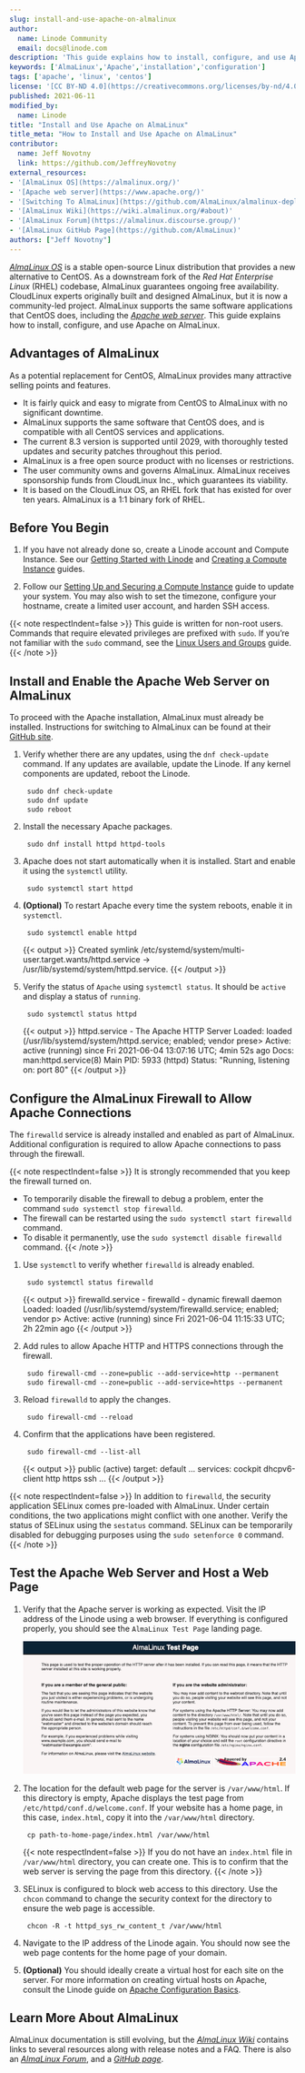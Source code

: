 ```yaml
---
slug: install-and-use-apache-on-almalinux
author:
  name: Linode Community
  email: docs@linode.com
description: 'This guide explains how to install, configure, and use Apache on AlmaLinux, a relatively new open source Linux distribution intended to replace CentOS.'
keywords: ['AlmaLinux','Apache','installation','configuration']
tags: ['apache', 'linux', 'centos']
license: '[CC BY-ND 4.0](https://creativecommons.org/licenses/by-nd/4.0)'
published: 2021-06-11
modified_by:
  name: Linode
title: "Install and Use Apache on AlmaLinux"
title_meta: "How to Install and Use Apache on AlmaLinux"
contributor:
  name: Jeff Novotny
  link: https://github.com/JeffreyNovotny
external_resources:
- '[AlmaLinux OS](https://almalinux.org/)'
- '[Apache web server](https://www.apache.org/)'
- '[Switching To AlmaLinux](https://github.com/AlmaLinux/almalinux-deploy)'
- '[AlmaLinux Wiki](https://wiki.almalinux.org/#about)'
- '[AlmaLinux Forum](https://almalinux.discourse.group/)'
- '[AlmaLinux GitHub Page](https://github.com/AlmaLinux)'
authors: ["Jeff Novotny"]
---
```


[*AlmaLinux OS*](https://almalinux.org/) is a stable open-source Linux distribution that provides a new alternative to CentOS. As a downstream fork of the *Red Hat Enterprise Linux* (RHEL) codebase, AlmaLinux guarantees ongoing free availability. CloudLinux experts originally built and designed AlmaLinux, but it is now a community-led project. AlmaLinux supports the same software applications that CentOS does, including the [*Apache web server*](https://www.apache.org/). This guide explains how to install, configure, and use Apache on AlmaLinux.

## Advantages of AlmaLinux

As a potential replacement for CentOS, AlmaLinux provides many attractive selling points and features.

- It is fairly quick and easy to migrate from CentOS to AlmaLinux with no significant downtime.
- AlmaLinux supports the same software that CentOS does, and is compatible with all CentOS services and applications.
- The current 8.3 version is supported until 2029, with thoroughly tested updates and security patches throughout this period.
- AlmaLinux is a free open source product with no licenses or restrictions.
- The user community owns and governs AlmaLinux. AlmaLinux receives sponsorship funds from CloudLinux Inc., which guarantees its viability.
- It is based on the CloudLinux OS, an RHEL fork that has existed for over ten years. AlmaLinux is a 1:1 binary fork of RHEL.

## Before You Begin

1.  If you have not already done so, create a Linode account and Compute Instance. See our [Getting Started with Linode](/docs/products/platform/get-started/) and [Creating a Compute Instance](/docs/products/compute/compute-instances/guides/create/) guides.

1.  Follow our [Setting Up and Securing a Compute Instance](/docs/products/compute/compute-instances/guides/set-up-and-secure/) guide to update your system. You may also wish to set the timezone, configure your hostname, create a limited user account, and harden SSH access.

{{< note respectIndent=false >}}
This guide is written for non-root users. Commands that require elevated privileges are prefixed with `sudo`. If you’re not familiar with the `sudo` command, see the [Linux Users and Groups](/docs/guides/linux-users-and-groups/) guide.
{{< /note >}}

## Install and Enable the Apache Web Server on AlmaLinux

To proceed with the Apache installation, AlmaLinux must already be installed. Instructions for switching to AlmaLinux can be found at their [GitHub site](https://github.com/AlmaLinux/almalinux-deploy).

1. Verify whether there are any updates, using the `dnf check-update` command. If any updates are available, update the Linode. If any kernel components are updated, reboot the Linode.

        sudo dnf check-update
        sudo dnf update
        sudo reboot

1. Install the necessary Apache packages.

        sudo dnf install httpd httpd-tools

1. Apache does not start automatically when it is installed. Start and enable it using the `systemctl` utility.

        sudo systemctl start httpd

1. **(Optional)** To restart Apache every time the system reboots, enable it in `systemctl`.

        sudo systemctl enable httpd
    {{< output >}}
Created symlink /etc/systemd/system/multi-user.target.wants/httpd.service → /usr/lib/systemd/system/httpd.service.
    {{< /output >}}

1. Verify the status of `Apache` using `systemctl status`. It should be `active` and display a status of `running`.

        sudo systemctl status httpd
    {{< output >}}
httpd.service - The Apache HTTP Server
Loaded: loaded (/usr/lib/systemd/system/httpd.service; enabled; vendor prese>
Active: active (running) since Fri 2021-06-04 13:07:16 UTC; 4min 52s ago
Docs: man:httpd.service(8)
Main PID: 5933 (httpd)
Status: "Running, listening on: port 80"
    {{< /output >}}

## Configure the AlmaLinux Firewall to Allow Apache Connections

The `firewalld` service is already installed and enabled as part of AlmaLinux. Additional configuration is required to allow Apache connections to pass through the firewall.

{{< note respectIndent=false >}}
It is strongly recommended that you keep the firewall turned on.

- To temporarily disable the firewall to debug a problem, enter the command `sudo systemctl stop firewalld`.
- The firewall can be restarted using the `sudo systemctl start firewalld` command.
- To disable it permanently, use the `sudo systemctl disable firewalld` command.
{{< /note >}}

1. Use `systemctl` to verify whether `firewalld` is already enabled.

        sudo systemctl status firewalld
    {{< output >}}
firewalld.service - firewalld - dynamic firewall daemon
Loaded: loaded (/usr/lib/systemd/system/firewalld.service; enabled; vendor p>
Active: active (running) since Fri 2021-06-04 11:15:33 UTC; 2h 22min ago
    {{< /output >}}

1. Add rules to allow Apache HTTP and HTTPS connections through the firewall.

        sudo firewall-cmd --zone=public --add-service=http --permanent
        sudo firewall-cmd --zone=public --add-service=https --permanent

1. Reload `firewalld` to apply the changes.

        sudo firewall-cmd --reload

1. Confirm that the applications have been registered.

        sudo firewall-cmd --list-all
    {{< output >}}
public (active)
  target: default
  ...
  services: cockpit dhcpv6-client http https ssh
  ...
    {{< /output >}}

{{< note respectIndent=false >}}
In addition to `firewalld`, the security application SELinux comes pre-loaded with AlmaLinux. Under certain conditions, the two applications might conflict with one another. Verify the status of SELinux using the `sestatus` command. SELinux can be temporarily disabled for debugging purposes using the `sudo setenforce 0` command.
{{< /note >}}

## Test the Apache Web Server and Host a Web Page

1. Verify that the Apache server is working as expected. Visit the IP address of the Linode using a web browser. If everything is configured properly, you should see the `AlmaLinux Test Page` landing page.

    ![Apache on AlmaLinux landing page](ApacheLandingPage.png)

1. The location for the default web page for the server is `/var/www/html`. If this directory is empty, Apache displays the test page from `/etc/httpd/conf.d/welcome.conf`. If your website has a home page, in this case, `index.html`, copy it into the `/var/www/html` directory.

        cp path-to-home-page/index.html /var/www/html

   {{< note respectIndent=false >}}
If you do not have an `index.html` file in `/var/www/html` directory, you can create one. This is to confirm that the web server is serving the page from this directory.
{{< /note >}}

1. SELinux is configured to block web access to this directory. Use the `chcon` command to change the security context for the directory to ensure the web page is accessible.

        chcon -R -t httpd_sys_rw_content_t /var/www/html

1. Navigate to the IP address of the Linode again. You should now see the web page contents for the home page of your domain.

1. **(Optional)** You should ideally create a virtual host for each site on the server. For more information on creating virtual hosts on Apache, consult the Linode guide on [Apache Configuration Basics](/docs/guides/apache-configuration-basics/).

## Learn More About AlmaLinux

AlmaLinux documentation is still evolving, but the [*AlmaLinux Wiki*](https://wiki.almalinux.org/#about) contains links to several resources along with release notes and a FAQ. There is also an [*AlmaLinux Forum*](https://almalinux.discourse.group/), and a [*GitHub page*](https://github.com/AlmaLinux).
